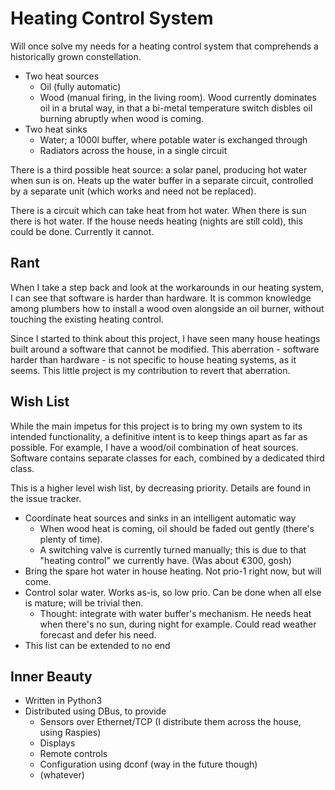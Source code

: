 Heating Control System
======================

Will once solve my needs for a heating control system that comprehends
a historically grown constellation.

* Two heat sources
  * Oil (fully automatic)
  * Wood (manual firing, in the living room). Wood currently dominates oil in a brutal way, in that a bi-metal temperature switch disbles oil burning abruptly when wood is coming.
* Two heat sinks
  * Water; a 1000l buffer, where potable water is exchanged through
  * Radiators across the house, in a single circuit

There is a third possible heat source: a solar panel, producing hot
water when sun is on. Heats up the water buffer in a separate circuit,
controlled by a separate unit (which works and need not be replaced).

There is a circuit which can take heat from hot water. When there is
sun there is hot water. If the house needs heating (nights are still
cold), this could be done. Currently it cannot.

Rant
----

When I take a step back and look at the workarounds in our heating
system, I can see that software is harder than hardware. It is common
knowledge among plumbers how to install a wood oven alongside an oil
burner, without touching the existing heating control.

Since I started to think about this project, I have seen many house
heatings built around a software that cannot be modified. This
aberration - software harder than hardware - is not specific to house
heating systems, as it seems. This little project is my contribution
to revert that aberration.

Wish List
---------

While the main impetus for this project is to bring my own system to
its intended functionality, a definitive intent is to keep things
apart as far as possible. For example, I have a wood/oil combination
of heat sources. Software contains separate classes for each, combined
by a dedicated third class.

This is a higher level wish list, by decreasing priority. Details are
found in the issue tracker.

* Coordinate heat sources and sinks in an intelligent automatic way
  * When wood heat is coming, oil should be faded out gently (there's plenty of time).
  * A switching valve is currently turned manually; this is due to that "heating control" we currently have. (Was about €300, gosh)
* Bring the spare hot water in house heating. Not prio-1 right now, but will come.
* Control solar water. Works as-is, so low prio. Can be done when all else is mature; will be trivial then.
  * Thought: integrate with water buffer's mechanism. He needs heat when there's no sun, during night for example. Could read weather forecast and defer his need.
* This list can be extended to no end

Inner Beauty
------------

* Written in Python3
* Distributed using DBus, to provide
  * Sensors over Ethernet/TCP (I distribute them across the house, using Raspies)
  * Displays
  * Remote controls
  * Configuration using dconf (way in the future though)
  * (whatever)
